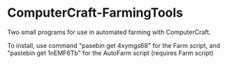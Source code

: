 # ComputerCraft-FarmingTools
Two small programs for use in automated farming with ComputerCraft.

To install, use command "pasebin get 4xymgs68" for the Farm script, and "pastebin get 1nEMF6Tb" for the AutoFarm script (requires Farm script)
